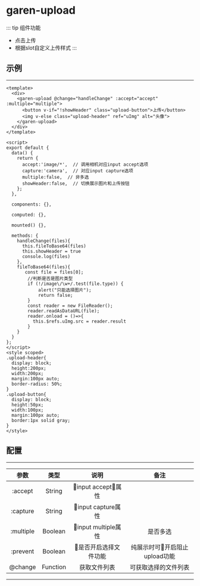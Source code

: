 # garen-upload

::: tip  组件功能
+ 点击上传
+ 根据slot自定义上传样式
:::

## 示例
---
```vue
<template>
  <div>
    <garen-upload @change="handleChange" :accept="accept" :multiple="multiple">
      <button v-if="!showHeader" class="upload-button">上传</button>
      <img v-else class="upload-header" ref="uImg" alt="头像">
    </garen-upload>
  </div>
</template>

<script>
export default {
  data() {
    return {
      accept:'image/*',  // 调用相机对应input accept选项
      capture:'camera',  // 对应input capture选项
      multiple:false,  // 非多选
      showHeader:false,  // 切换展示图片和上传按钮
    };
  },

  components: {},

  computed: {},

  mounted() {},

  methods: {
    handleChange(files){
      this.fileToBase64(files)
      this.showHeader = true
      console.log(files)
    },
    fileToBase64(files){
       const file = files[0];
        //判断是否是图片类型
        if (!/image\/\w+/.test(file.type)) {
            alert("只能选择图片");
            return false;
        }
        const reader = new FileReader();
        reader.readAsDataURL(file);
        reader.onload = ()=>{
          this.$refs.uImg.src = reader.result  
        }
    }
  }
};
</script>
<style scoped>
.upload-header{
  display: block;
  height:200px;
  width:200px;
  margin:100px auto;
  border-radius: 50%;
}
.upload-button{
  display: block;
  height:50px;
  width:100px;
  margin:100px auto;
  border:1px solid gray;
}
</style>
```

## 配置
---
参数|类型|说明|备注
:--:|:--:|:--:|:--:
:accept|String|input accept属性|
:capture|String|input capture属性|
:multiple|Boolean|input multiple属性|是否多选
:prevent|Boolean|是否开启选择文件功能|纯展示时可开启阻止upload功能
@change|Function|获取文件列表|可获取选择的文件列表
---

